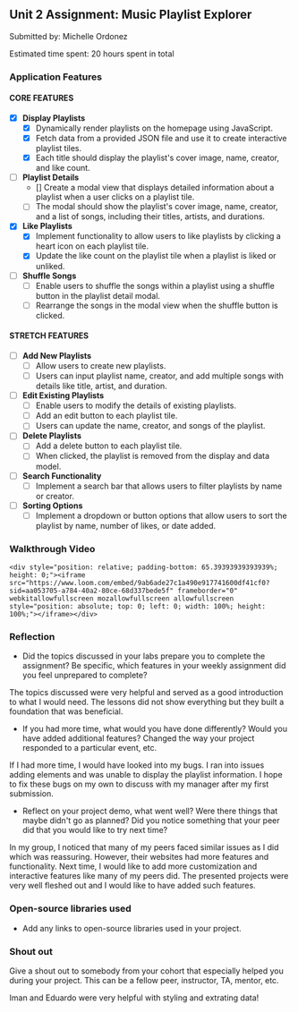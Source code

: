 ## Unit 2 Assignment: Music Playlist Explorer

Submitted by: Michelle Ordonez

Estimated time spent: 20 hours spent in total

### Application Features

#### CORE FEATURES

- [X] **Display Playlists**
  - [X] Dynamically render playlists on the homepage using JavaScript.
  - [X] Fetch data from a provided JSON file and use it to create interactive playlist tiles.
  - [X] Each title should display the playlist's cover image, name, creator, and like count.

- [ ] **Playlist Details**
  - [] Create a modal view that displays detailed information about a playlist when a user clicks on a playlist tile.
  - [ ] The modal should show the playlist's cover image, name, creator, and a list of songs, including their titles, artists, and durations.

- [X] **Like Playlists**
  - [X] Implement functionality to allow users to like playlists by clicking a heart icon on each playlist tile.
  - [X] Update the like count on the playlist tile when a playlist is liked or unliked.

- [ ] **Shuffle Songs**
  - [ ] Enable users to shuffle the songs within a playlist using a shuffle button in the playlist detail modal.
  - [ ] Rearrange the songs in the modal view when the shuffle button is clicked.

#### STRETCH FEATURES

- [ ] **Add New Playlists**
  - [ ] Allow users to create new playlists.
  - [ ] Users can input playlist name, creator, and add multiple songs with details like title, artist, and duration.

- [ ] **Edit Existing Playlists**
  - [ ] Enable users to modify the details of existing playlists.
  - [ ] Add an edit button to each playlist tile.
  - [ ] Users can update the name, creator, and songs of the playlist.

- [ ] **Delete Playlists**
  - [ ] Add a delete button to each playlist tile.
  - [ ] When clicked, the playlist is removed from the display and data model.

- [ ] **Search Functionality**
  - [ ] Implement a search bar that allows users to filter playlists by name or creator.

- [ ] **Sorting Options**
  - [ ] Implement a dropdown or button options that allow users to sort the playlist by name, number of likes, or date added.

### Walkthrough Video

`<div style="position: relative; padding-bottom: 65.39393939393939%; height: 0;"><iframe src="https://www.loom.com/embed/9ab6ade27c1a490e917741600df41cf0?sid=aa053705-a784-40a2-80ce-68d337bede5f" frameborder="0" webkitallowfullscreen mozallowfullscreen allowfullscreen style="position: absolute; top: 0; left: 0; width: 100%; height: 100%;"></iframe></div>`

### Reflection

* Did the topics discussed in your labs prepare you to complete the assignment? Be specific, which features in your weekly assignment did you feel unprepared to complete?

The topics discussed were very helpful and served as a good introduction to what I would need. The lessons did not show everything but they built a foundation that was beneficial.

* If you had more time, what would you have done differently? Would you have added additional features? Changed the way your project responded to a particular event, etc.
  
If I had more time, I would have looked into my bugs. I ran into issues adding elements and was unable to display the playlist information. I hope to fix these bugs on my own to discuss with my manager after my first submission.

* Reflect on your project demo, what went well? Were there things that maybe didn't go as planned? Did you notice something that your peer did that you would like to try next time?

In my group, I noticed that many of my peers faced similar issues as I did which was reassuring. However, their websites had more features and functionality. Next time, I would like to add more customization and interactive features like many of my peers did. The presented projects were very well fleshed out and I would like to have added such features.

### Open-source libraries used

- Add any links to open-source libraries used in your project.

### Shout out

Give a shout out to somebody from your cohort that especially helped you during your project. This can be a fellow peer, instructor, TA, mentor, etc.

Iman and Eduardo were very helpful with styling and extrating data!
